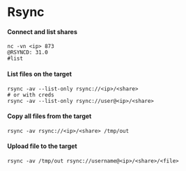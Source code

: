 # Rsync

#### Connect and list shares

```text
nc -vn <ip> 873
@RSYNCD: 31.0
#list 
```

#### List files on the target

```text
rsync -av --list-only rsync://<ip>/<share>
# or with creds
rsync -av --list-only rsync://user@<ip>/<share>
```

#### Copy all files from the target

```text
rsync -av rsync://<ip>/<share> /tmp/out
```

#### Upload file to the target

```text
rsync -av /tmp/out rsync://username@<ip>/<share>/<file>
```

